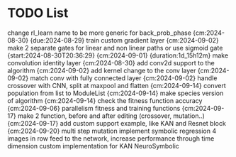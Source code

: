 # TODO List

change rl_learn name to be more generic for back_prob_phase {cm:2024-08-30} {due:2024-08-29}
train custom gradient layer {cm:2024-09-02}
make 2 separate gates for linear and non linear paths or use sigmoid gate {start:2024-08-30T20:36:29} {cm:2024-09-01} {duration:1d_15h12m}
make convolution identity layer {cm:2024-08-30}
add conv2d support to the algorithm {cm:2024-09-02}
add kernel change to the conv layer {cm:2024-09-02}
match conv with fully connected layer {cm:2024-09-02}
handle crossover with CNN, split at maxpool and flatten {cm:2024-09-14}
convert population from list to ModuleList {cm:2024-09-14}
make species version of algorithm {cm:2024-09-14}
check the fitness function accuracy {cm:2024-09-06}
parallelism fitness and training functions {cm:2024-09-17}
make 2 function, before and after editing (crossover, mutation..) {cm:2024-09-17}
add custom support example, like KAN and Resnet block {cm:2024-09-20}
multi step mutation
implement symbolic regression
4 images in row feed to the network, increase performance through time dimension
custom implementation for KAN
NeuroSymbolic